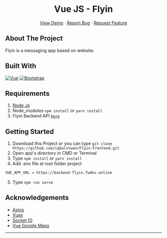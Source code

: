 <h1 align='center'>Vue JS - Flyin</h1>
  <p align="center">
    <a href="https://flyin.netlify.app">View Demo</a>
    ·
    <a href="https://github.com/iqbalstwan/Flyin-Frontend/issues">Report Bug</a>
    ·
    <a href="https://github.com/iqbalstwan/Flyin-Frontend/issues">Request Feature</a>
  </p>

## About The Project

Flyin is a messaging app based on website.

## Built With

[![Vue](https://img.shields.io/badge/Vue-v2.6.12-green)](https://github.com/vuejs/vue)
[![Bootstrap](https://img.shields.io/badge/Bootstrap-v4.5.2-blue)](https://github.com/bootstrap-vue/bootstrap-vue)

## Requirements

1. <a href="https://nodejs.org/en/download/">Node Js</a>
2. Node_modules `npm install` or `yarn install`
3. Flyin Backend API [`here`](https://https://github.com/iqbalstwan/Flyin-Backend)

## Getting Started

1. Download this Project or you can type `git clone https://github.com/iqbalstwan/Flyin-Frontend.git`
2. Open app's directory in CMD or Terminal
3. Type `npm install` or `yarn install`
4. Add .env file at root folder project

```sh
VUE_APP_URL = https://backend-flyin.fwdev.online
```

5. Type `npm run serve`

## Acknowledgements

- [Axios](https://www.npmjs.com/package/axios)
- [Vuex](https://vuex.vuejs.org/)
- [Socket IO](https://socket.io/docs)
- [Vue Google Maps](https://github.com/xkjyeah/vue-google-maps)

---
